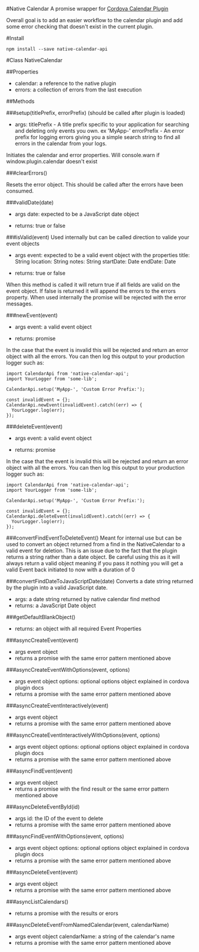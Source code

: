 #Native Calendar
A promise wrapper for [Cordova Calendar Plugin](https://github.com/EddyVerbruggen/Calendar-PhoneGap-Plugin)

Overall goal is to add an easier workflow to the calendar plugin and add some
error checking that doesn't exist in the current plugin.

#Install
```
npm install --save native-calendar-api
```

#Class NativeCalendar

##Properties
 - calendar: a reference to the native plugin
 - errors: a collection of errors from the last execution

##Methods

###setup(titlePrefix, errorPrefix) (should be called after plugin is loaded)
 - args:
   titlePrefix - A title prefix specific to your application for searching and
   deleting only events you own. ex 'MyApp-'
   errorPrefix - An error prefix for logging errors giving you a simple search
   string to find all errors in the calendar from your logs.

Initiates the calendar and error properties.
Will console.warn if window.plugin.calendar doesn't exist

###clearErrors()

Resets the error object.  This should be called after the errors have been
consumed.

###validDate(date)
 - args
   date: expected to be a JavaScript date object

 - returns:
   true or false

###isValid(event)
Used internally but can be called direction to valide your event objects

 - args
   event: expected to be a valid event object with the properties
     title: String
     location: String
     notes: String
     startDate: Date
     endDate: Date

 - returns:
   true or false

When this method is called it will return true if all fields are valid on the
event object.  If false is returned it will append the errors to the errors
property.  When used internally the promise will be rejected with the error
messages.

###newEvent(event)
 - args
   event: a valid event object

 - returns:
   promise

In the case that the event is invalid this will be rejected and return an error
object with all the errors.  You can then log this output to your production
logger such as:

```
import CalendarApi from 'native-calendar-api';
import YourLogger from 'some-lib';

CalendarApi.setup('MyApp-', 'Custom Error Prefix:');

const invalidEvent = {};
CalendarApi.newEvent(invalidEvent).catch((err) => {
  YourLogger.log(err);
});
```

###deleteEvent(event)
 - args
   event: a valid event object

 - returns:
   promise

In the case that the event is invalid this will be rejected and return an error
object with all the errors.  You can then log this output to your production
logger such as:

```
import CalendarApi from 'native-calendar-api';
import YourLogger from 'some-lib';

CalendarApi.setup('MyApp-', 'Custom Error Prefix:');

const invalidEvent = {};
CalendarApi.deleteEvent(invalidEvent).catch((err) => {
  YourLogger.log(err);
});
```

###convertFindEventToDeleteEvent()
Meant for internal use but can be used to convert an object returned from a find
in the NativeCalendar to a valid event for deletion.  This is an issue due to
the fact that the plugin returns a string rather than a date object. Be careful
using this as it will always return a valid object meaning if you pass it
nothing you will get a valid Event back initiated to now with a duration of 0

###convertFindDateToJavaScriptDate(date)
Converts a date string returned by the plugin into a valid JavaScript date.
 - args:
   a date string returned by native calendar find method
 - returns:
   a JavaScript Date object

###getDefaultBlankObject()
 - returns:
   an object with all required Event Properties

###asyncCreateEvent(event)
 - args
   event object
 - returns
   a promise with the same error pattern mentioned above

###asyncCreateEventWithOptions(event, options)
 - args
   event object
   options: optional options object explained in cordova plugin docs
 - returns
   a promise with the same error pattern mentioned above

###asyncCreateEventInteractively(event)
 - args
   event object
 - returns
   a promise with the same error pattern mentioned above

###asyncCreateEventInteractivelyWithOptions(event, options)
 - args
   event object
   options: optional options object explained in cordova plugin docs
 - returns
   a promise with the same error pattern mentioned above

###asyncFindEvent(event)
 - args
   event object
 - returns
   a promise with the find result or the same error pattern mentioned above

###asyncDeleteEventById(id)
 - args
   id: the ID of the event to delete
 - returns
   a promise with the same error pattern mentioned above

###asyncFindEventWithOptions(event, options)
 - args
   event object
   options: optional options object explained in cordova plugin docs
 - returns
   a promise with the same error pattern mentioned above

###asyncDeleteEvent(event)
 - args
   event object
 - returns
   a promise with the same error pattern mentioned above

###asyncListCalendars()
 - returns
   a promise with the results or erors

###asyncDeleteEventFromNamedCalendar(event, calendarName)
 - args
   event object
   calendarName: a string of the calendar's name
 - returns
   a promise with the same error pattern mentioned above
